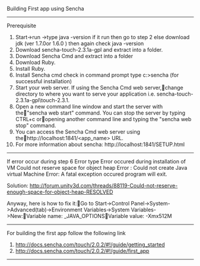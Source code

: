 Building First app using Sencha
________________________________________________________________________________________________________________________

Prerequisite
 1. Start->run ->type java -version if it run then go to step 2 else download jdk (ver 1.7.0or 1.6.0 ) then again check java -version
 2. Download sencha-touch-2.3.1a-gpl and extract into a folder.
 3. Download Sencha Cmd and extract into a folder
 4. Download Ruby.
 5. Install Ruby.
 6. Install Sencha cmd check in command prompt type c:\>sencha (for successful installation)
 7. Start your web server. If using the Sencha Cmd web server,change directory to where you want to serve your application i.e. sencha-touch-2.3.1a-gpl\touch-2.3.1\.
 8. Open a new command line window and start the server with the"sencha web start" command. You can stop the server by typing CTRL+c oropening another command line and typing the "sencha web stop" command.
 9. You can access the Sencha Cmd web server using thehttp://localhost:1841/<app_name> URL.
 10. For more information about sencha: http://localhost:1841/SETUP.html
 ____________________________________________________________________________________________________________

If error occur during step 6 
Error type
 Error occured during installation of VM
 Could not reserve space for object heap
 Error : Could not create Java virtual Machine
 Error: A fatal exception occured program will exit.
 
Solution:
http://forum.unity3d.com/threads/88119-Could-not-reserve-enough-space-for-object-heap-RESOLVED

Anyway, here is how to fix it:Go to Start->Control Panel->System->Advanced(tab)->Environment Variables->System Variables->New:Variable name: _JAVA_OPTIONSVariable value: -Xmx512M

________________________________________________________________________________________________________________________

For building the first app follow the following link
1. http://docs.sencha.com/touch/2.0.2/#!/guide/getting_started
2. http://docs.sencha.com/touch/2.0.2/#!/guide/first_app

_________________________________________________________________________________________________________________________

